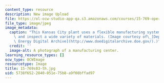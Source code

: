 ```yaml
---
content_type: resource
description: New image Upload
file: https://ol-ocw-studio-app-qa.s3.amazonaws.com/courses/15-769-operations-strategy-spring-2003/5738f6522840051e75b8a9f00bffad97_15-769s03-th.jpg
file_type: image/jpeg
image_metadata:
  caption: "This Kansas City plant uses a flexible manufacturing system to produce\
    \ and inspect a wide variety of materials. (Image courtesy of\_[Department of\
    \ Energy Digital Archive](http://www.doedigitalarchive.doe.gov/).)"
  credit: ''
  image-alt: A photograph of a manufacturing center.
learning_resource_types: []
ocw_type: OCWImage
resourcetype: Image
title: 15-769s03-th.jpg
uid: 5738f652-2840-051e-75b8-a9f00bffad97
---
```


